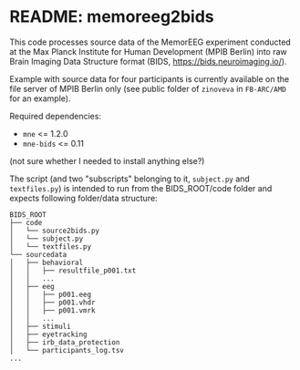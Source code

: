 # README: memoreeg2bids
    
This code processes source data of the MemorEEG experiment conducted at the Max Planck Institute for Human 
Development (MPIB Berlin) into raw Brain Imaging Data Structure format (BIDS, https://bids.neuroimaging.io/).

Example with source data for four participants is currently available on the file server of MPIB Berlin only (see public folder of `zinoveva` in `FB-ARC/AMD` for an example).

Required dependencies:
- `mne` <= 1.2.0
- `mne-bids` <= 0.11
  
(not sure whether I needed to install anything else?)

The script (and two "subscripts" belonging to it, `subject.py` and `textfiles.py`) is intended to run from the
BIDS_ROOT/code folder and expects following folder/data structure:

```
BIDS_ROOT
├── code
│   └── source2bids.py
│   └── subject.py
│   └── textfiles.py
└── sourcedata
│   ├── behavioral
│   │   ├── resultfile_p001.txt
│   │   ...
│   ├── eeg
│   │   ├── p001.eeg
│   │   ├── p001.vhdr
│   │   ├── p001.vmrk
│   │   ...
│   ├── stimuli
│   ├── eyetracking
│   ├── irb_data_protection
│   └── participants_log.tsv
...
